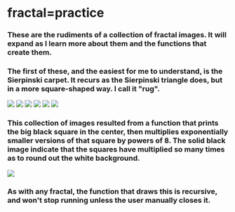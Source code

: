 # fractal=practice

### These are the rudiments of a collection of fractal images. It will expand as I learn more about them and the functions that create them.

### The first of these, and the easiest for me to understand, is the Sierpinski carpet. It recurs as the Sierpinski triangle does, but in a more square-shaped way. I call it "rug".

![](rug_0.gif)
![](rug_1.gif)
![](rug_2.gif)
![](rug_3.gif)
![](rug_4.gif)
![](rug_5.gif)

### This collection of images resulted from a function that prints the big black square in the center, then multiplies exponentially smaller versions of that square by powers of 8. The solid black image indicate that the squares have multiplied so many times as to round out the white background.

![](rug.gif)

### As with any fractal, the function that draws this is recursive, and won't stop running unless the user manually closes it.

